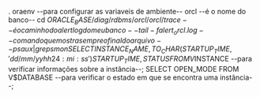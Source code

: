 . oraenv --para configurar as variaveis de ambiente--
orcl --é o nome do banco--
cd $ORACLE_BASE/diag/rdbms/orcl/orcl/trace --é o caminho do alert log do meu banco--
tail -f alert_orcl.log --comando que mostra sempre o final do arquivo--
ps aux | grep smon
 SELECT INSTANCE_NAME, TO_CHAR(STARTUP_TIME, 'dd/mm/yy hh24:mi:ss') STARTUP_TIME, STATUS FROM V$INSTANCE --para verificar informações sobre a instância--;
SELECT OPEN_MODE FROM V$DATABASE --para verificar o estado em que se encontra uma instância--;
